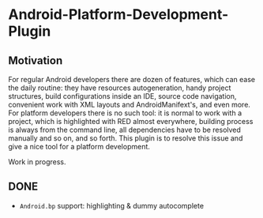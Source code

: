 # Android-Platform-Development-Plugin

## Motivation

For regular Android developers there are dozen of features, which can ease the daily routine: they have
resources autogeneration, handy project structures, build configurations inside an IDE, source code
navigation, convenient work with XML layouts and AndroidManifext's, and even more.
For platform developers there is no such tool: it is normal to work with a project, which is highlighted with RED
almost everywhere, building process is always from the command line, all dependencies have to be resolved manually
and so on, and so forth. This plugin is to resolve this issue and give a nice tool for a platform development.

Work in progress.

## DONE
* `Android.bp` support: highlighting & dummy autocomplete
